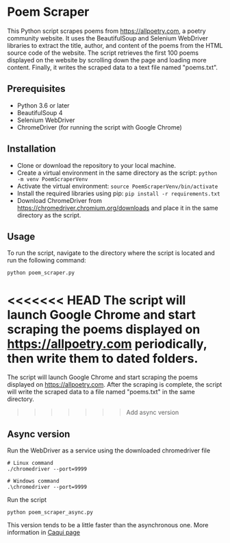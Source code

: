 # Poem Scraper

This Python script scrapes poems from https://allpoetry.com, a poetry community website. It uses the BeautifulSoup and Selenium WebDriver libraries to extract the title, author, and content of the poems from the HTML source code of the website. The script retrieves the first 100 poems displayed on the website by scrolling down the page and loading more content. Finally, it writes the scraped data to a text file named "poems.txt".

## Prerequisites

- Python 3.6 or later
- BeautifulSoup 4
- Selenium WebDriver
- ChromeDriver (for running the script with Google Chrome)

## Installation

- Clone or download the repository to your local machine.
- Create a virtual environment in the same directory as the script: `python -m venv PoemScraperVenv`
- Activate the virtual environment: `source PoemScraperVenv/bin/activate`
- Install the required libraries using pip: `pip install -r requirements.txt`
- Download ChromeDriver from https://chromedriver.chromium.org/downloads and place it in the same directory as the script.

## Usage

To run the script, navigate to the directory where the script is located and run the following command:

```
python poem_scraper.py
```

<<<<<<< HEAD
The script will launch Google Chrome and start scraping the poems displayed on https://allpoetry.com periodically, then write them to dated folders.
=======
The script will launch Google Chrome and start scraping the poems displayed on https://allpoetry.com. After the scraping is complete, the script will write the scraped data to a file named "poems.txt" in the same directory.
>>>>>>> Add async version

## Async version
Run the WebDriver as a service using the downloaded chromedriver file
```
# Linux command
./chromedriver --port=9999

# Windows command
.\chromedriver --port=9999
``` 
Run the script

```
python poem_scraper_async.py
```
This version tends to be a little faster than the asynchronous one.
More information in [Caqui page](https://pypi.org/project/caqui/#description)
